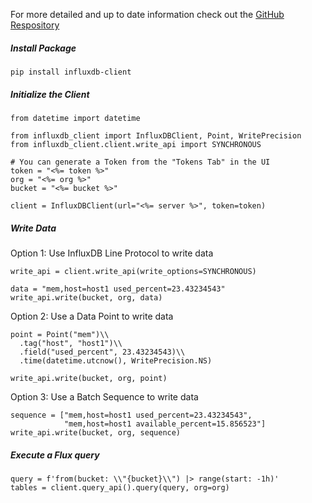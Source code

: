 For more detailed and up to date information check out the [GitHub Respository](https://github.com/influxdata/influxdb-client-python)

##### Install Package

```
pip install influxdb-client
```

##### Initialize the Client

```
from datetime import datetime

from influxdb_client import InfluxDBClient, Point, WritePrecision
from influxdb_client.client.write_api import SYNCHRONOUS

# You can generate a Token from the "Tokens Tab" in the UI
token = "<%= token %>"
org = "<%= org %>"
bucket = "<%= bucket %>"

client = InfluxDBClient(url="<%= server %>", token=token)
```

##### Write Data

Option 1: Use InfluxDB Line Protocol to write data

```
write_api = client.write_api(write_options=SYNCHRONOUS)

data = "mem,host=host1 used_percent=23.43234543"
write_api.write(bucket, org, data)
```

Option 2: Use a Data Point to write data

```
point = Point("mem")\\
  .tag("host", "host1")\\
  .field("used_percent", 23.43234543)\\
  .time(datetime.utcnow(), WritePrecision.NS)

write_api.write(bucket, org, point)
```

Option 3: Use a Batch Sequence to write data

```
sequence = ["mem,host=host1 used_percent=23.43234543",
            "mem,host=host1 available_percent=15.856523"]
write_api.write(bucket, org, sequence)
```

##### Execute a Flux query

```
query = f'from(bucket: \\"{bucket}\\") |> range(start: -1h)'
tables = client.query_api().query(query, org=org)
```
